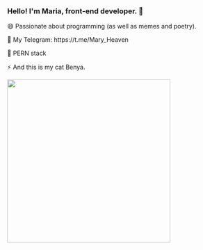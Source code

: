 ### Hello! I'm Maria, front-end developer. 👋
<p>😄 Passionate about programming (as well as memes and poetry).</p>
<p>🚀 My Telegram: https://t.me/Mary_Heaven</p>
<p>👾 PERN stack</p>

<p>⚡ And this is my cat Benya.</p>
<img width="375px" src="https://github.com/MaryHeaven/mary_heaven/blob/main/15875676_787820921365741_3540976660381696000_n.jpeg">

<!--
**MaryHeaven/MaryHeaven** is a ✨ _special_ ✨ repository because its `README.md` (this file) appears on your GitHub profile.

Here are some ideas to get you started:

- 🔭 I’m currently working on ...
- 🌱 I’m currently learning ...
- 👯 I’m looking to collaborate on ...
- 🤔 I’m looking for help with ...
- 💬 Ask me about ...
- 📫 How to reach me: ...
- 😄 Pronouns: ...
- ⚡ Fun fact: ...
-->
